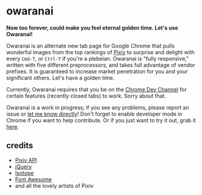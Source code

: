 owaranai
========
**Now too forever, could make you feel eternal golden time. Let's use Owaranai!**

Owaranai is an alternate new tab page for Google Chrome that pulls wonderful
images from the top rankings of [Pixiv](http://www.pixiv.com) to surprise and
delight with every `Cmd-T`, or `Ctrl-T` if you're a plebeian. Owaranai is
"fully responsive," written with five different preprocessors, and takes full
advantage of vendor prefixes. It is guaranteed to increase market penetration
for you and your significant others. Let's have a golden time.

Currently, Owaranai requires that you be on the
[Chrome Dev Channel](http://www.chromium.org/getting-involved/dev-channel) for
certain features (recently closed tabs) to work. Sorry about that.

Owaranai is a work in progress; if you see any problems, please report an issue
or [let me know directly](https://twitter.com/shinocence)! Don't forget to
enable developer mode in Chrome if you want to help contribute. Or if you just
want to try it out, grab it [here](http://rabuko.me/files/owaranai.zip).

credits
-------
* [Pixiv API](http://ha2api.faryne.tw/pixiv_api_v2)
* [jQuery](http://jquery.com/)
* [Isotope](http://isotope.metafizzy.co/)
* [Font Awesome](http://fortawesome.github.io/Font-Awesome/)
* and all the lovely artists of Pixiv
